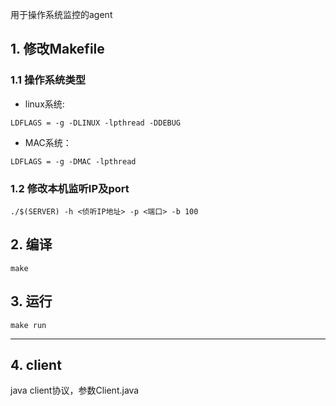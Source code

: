 用于操作系统监控的agent
## 1. 修改Makefile
### 1.1 操作系统类型

+ linux系统:
```
LDFLAGS = -g -DLINUX -lpthread -DDEBUG
```
+ MAC系统：

```
LDFLAGS = -g -DMAC -lpthread
```

### 1.2 修改本机监听IP及port

```
./$(SERVER) -h <侦听IP地址> -p <端口> -b 100

```

## 2. 编译

```
make
```

## 3. 运行

```
make run
```


----
## 4. client
java client协议，参数Client.java
